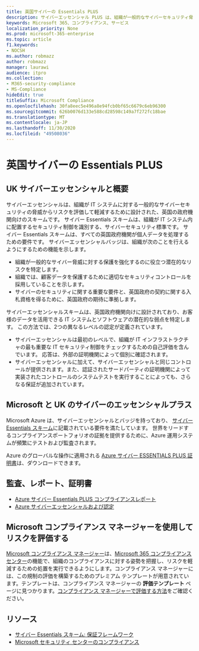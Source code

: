 ```yaml
---
title: 英国サイバーの Essentials PLUS
description: サイバーエッセンシャル PLUS は、組織が一般的なサイバーセキュリティ脅威から保護することを支援する英国政府定義スキームです。
keywords: Microsoft 365、コンプライアンス、サービス
localization_priority: None
ms.prod: microsoft-365-enterprise
ms.topic: article
f1.keywords:
- NOCSH
ms.author: robmazz
author: robmazz
manager: laurawi
audience: itpro
ms.collection:
- M365-security-compliance
- MS-Compliance
hideEdit: true
titleSuffix: Microsoft Compliance
ms.openlocfilehash: 30fa8eec5e496a8e94fcb0bf65c6679c6eb96300
ms.sourcegitcommit: 626b0076d133e588cd28598c149a7f272fc18bae
ms.translationtype: MT
ms.contentlocale: ja-JP
ms.lasthandoff: 11/30/2020
ms.locfileid: "49508036"
---
```

# <a name="united-kingdom-cyber-essentials-plus"></a>英国サイバーの Essentials PLUS

## <a name="uk-cyber-essentials-plus-overview"></a>UK サイバーエッセンシャルと概要

サイバーエッセンシャルは、組織が IT システムに対する一般的なサイバーセキュリティの脅威からリスクを評価して軽減するために設計された、英国の政府機関向けのスキームです。 サイバー Essentials スキームは、組織が IT システム内に配置するセキュリティ制御を識別する、サイバーセキュリティ標準です。 サイバー Essentials スキームは、すべての英国政府機関が個人データを処理するための要件です。 サイバーエッセンシャルバッジは、組織が次のことを行えるようにするための機能を示します。

- 組織が一般的なサイバー脅威に対する保護を強化するのに役立つ潜在的なリスクを特定します。
- 組織では、顧客データを保護するために適切なセキュリティコントロールを採用していることを示します。
- サイバーのセキュリティに関する重要な要件と、英国政府の契約に関する入札資格を得るために、英国政府の期待に準拠します。

サイバーエッセンシャルスキームは、英国政府機関向けに設計されており、お客様のデータを活用できる IT システムとソフトウェアの潜在的な弱点を特定します。 この方法では、2つの異なるレベルの認定が定義されています。

- サイバーエッセンシャルは最初のレベルで、組織が IT インフラストラクチャの最も重要な IT セキュリティ制御をチェックするための自己評価を含んでいます。 応答は、外部の証明機関によって個別に確認されます。
- サイバーエッセンシャルに加えて、サイバーエッセンシャルと同じコントロールが提供されます。また、認証されたサードパーティの証明機関によって実装されたコントロールのシステムテストを実行することによっても、さらなる保証が追加されています。

## <a name="microsoft-and-uk-cyber-essentials-plus"></a>Microsoft と UK のサイバーのエッセンシャルプラス

Microsoft Azure は、サイバーエッセンシャルとバッジを持っており、 [サイバー Essentials スキーム](https://go.microsoft.com/fwlink/p/?linkid=2099398)に記載されている要件を満たしています。 世界をリードするコンプライアンスポートフォリオの証拠を提供するために、Azure 運用システムが頻繁にテストおよび監査されます。

Azure のグローバルな操作に適用される [Azure サイバー ESSENTIALS PLUS 証明書](https://aka.ms/AzureCyberEPlusCert)は、ダウンロードできます。

## <a name="audits-reports-and-certificates"></a>監査、レポート、証明書

- [Azure サイバー Essentials PLUS コンプライアンスレポート](https://aka.ms/AzureCyberEPlusReport)
- [Azure サイバーエッセンシャルおよび認定](https://aka.ms/AzureCyberEPlusCert)

## <a name="use-microsoft-compliance-manager-to-assess-your-risk"></a>Microsoft コンプライアンス マネージャーを使用してリスクを評価する

[Microsoft コンプライアンス マネージャー](https://docs.microsoft.com/microsoft-365/compliance/compliance-manager)は、[Microsoft 365 コンプライアンス センター](https://docs.microsoft.com/microsoft-365/compliance/microsoft-365-compliance-center)の機能で、組織のコンプライアンスに対する姿勢を把握し、リスクを軽減するための処置を実行できるようにします。コンプライアンス マネージャーには、この規制の評価を構築するためのプレミアム テンプレートが用意されています。テンプレートは、コンプライアンス マネージャーの **評価テンプレート** ページに見つかります。[コンプライアンス マネージャーで評価する方法](https://docs.microsoft.com/microsoft-365/compliance/compliance-manager-assessments)をご確認ください。

## <a name="resources"></a>リソース

- [サイバー Essentials スキーム: 保証フレームワーク](https://www.cyberaware.gov.uk/cyberessentials/files/assurance-framework.pdf)
- [Microsoft セキュリティ センターのコンプライアンス](https://www.microsoft.com/trust-center/compliance/compliance-overview)
